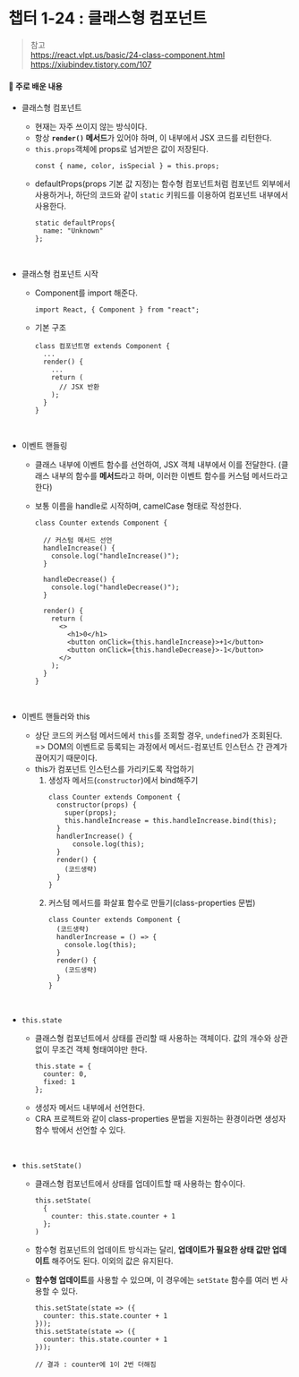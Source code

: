 # 챕터 1-24 : 클래스형 컴포넌트

> 참고 <br> https://react.vlpt.us/basic/24-class-component.html <br> https://xiubindev.tistory.com/107

#### 📕 주로 배운 내용

- 클래스형 컴포넌트

  - 현재는 자주 쓰이지 않는 방식이다.
  - 항상 **`render()` 메서드**가 있어야 하며, 이 내부에서 JSX 코드를 리턴한다.
  - `this.props`객체에 props로 넘겨받은 값이 저장된다.
    ```{.javascript}
    const { name, color, isSpecial } = this.props;
    ```
  - defaultProps(props 기본 값 지정)는 함수형 컴포넌트처럼 컴포넌트 외부에서 사용하거나, 하단의 코드와 같이 `static` 키워드를 이용하여 컴포넌트 내부에서 사용한다.
    ```{.javascript}
    static defaultProps{
      name: "Unknown"
    };
    ```

<br>

- 클래스형 컴포넌트 시작

  - Component를 import 해준다.

    ```{.javascript}
    import React, { Component } from "react";
    ```

  - 기본 구조
    ```{.javascript}
    class 컴포넌트명 extends Component {
      ...
      render() {
        ...
        return (
          // JSX 반환
        );
      }
    }
    ```

<br>

- 이벤트 핸들링

  - 클래스 내부에 이벤트 함수를 선언하여, JSX 객체 내부에서 이를 전달한다.
    (클래스 내부의 함수를 **메서드**라고 하며, 이러한 이벤트 함수를 커스텀 메서드라고 한다)
  - 보통 이름을 handle로 시작하며, camelCase 형태로 작성한다.

    ```{.javascript}
    class Counter extends Component {

      // 커스텀 메서드 선언
      handleIncrease() {
        console.log("handleIncrease()");
      }

      handleDecrease() {
        console.log("handleDecrease()");
      }

      render() {
        return (
          <>
            <h1>0</h1>
            <button onClick={this.handleIncrease}>+1</button>
            <button onClick={this.handleDecrease}>-1</button>
          </>
        );
      }
    }
    ```

<br>

- 이벤트 핸들러와 this

  - 상단 코드의 커스텀 메서드에서 `this`를 조회할 경우, `undefined`가 조회된다.<br>
    => DOM의 이벤트로 등록되는 과정에서 메서드-컴포넌트 인스턴스 간 관계가 끊어지기 때문이다.
  - this가 컴포넌트 인스턴스를 가리키도록 작업하기
    1. 생성자 메서드(`constructor`)에서 bind해주기
       ```{.javascript}
       class Counter extends Component {
         constructor(props) {
           super(props);
           this.handleIncrease = this.handleIncrease.bind(this);
         }
         handlerIncrease() {
             console.log(this);
         }
         render() {
           (코드생략)
         }
       }
       ```
    2. 커스텀 메서드를 화살표 함수로 만들기(class-properties 문법)
       ```{.javascript}
       class Counter extends Component {
         (코드생략)
         handlerIncrease = () => {
           console.log(this);
         }
         render() {
           (코드생략)
         }
       }
       ```

<br>

- `this.state`

  - 클래스형 컴포넌트에서 상태를 관리할 때 사용하는 객체이다. 값의 개수와 상관없이 무조건 객체 형태여야만 한다.
    ```{.javascript}
    this.state = {
      counter: 0,
      fixed: 1
    };
    ```
  - 생성자 메서드 내부에서 선언한다.
  - CRA 프로젝트와 같이 class-properties 문법을 지원하는 환경이라면 생성자 함수 밖에서 선언할 수 있다.

<br>

- `this.setState()`

  - 클래스형 컴포넌트에서 상태를 업데이트할 때 사용하는 함수이다.
    ```{.javascript}
    this.setState(
      {
        counter: this.state.counter + 1
      };
    )
    ```
  - 함수형 컴포넌트의 업데이트 방식과는 달리, **업데이트가 필요한 상태 값만 업데이트** 해주어도 된다. 이외의 값은 유지된다.
  - **함수형 업데이트**를 사용할 수 있으며, 이 경우에는 `setState` 함수를 여러 번 사용할 수 있다.

    ```{.javascript}
    this.setState(state => ({
      counter: this.state.counter + 1
    }));
    this.setState(state => ({
      counter: this.state.counter + 1
    }));

    // 결과 : counter에 1이 2번 더해짐
    ```
